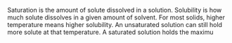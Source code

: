 Saturation is the amount of solute dissolved in a solution.
Solubility is how much solute dissolves in a given amount of solvent.
For most solids, higher temperature means higher solubility.
An unsaturated solution can still hold more solute at that temperature.
A saturated solution holds the maximu
<!--stackedit_data:
eyJoaXN0b3J5IjpbLTU0NjY2NDEzOSwtMTkzNTYyMTg0NCw3OT
IyNDc4MF19
-->